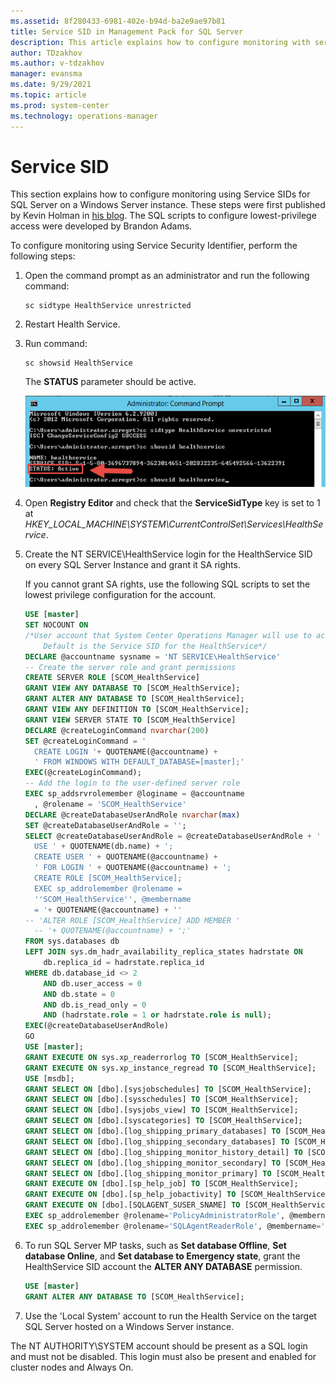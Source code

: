 ```yaml
---
ms.assetid: 8f280433-6981-402e-b94d-ba2e9ae97b81
title: Service SID in Management Pack for SQL Server
description: This article explains how to configure monitoring with service SID
author: TDzakhov
ms.author: v-tdzakhov
manager: evansma
ms.date: 9/29/2021
ms.topic: article
ms.prod: system-center
ms.technology: operations-manager
---
```


# Service SID

This section explains how to configure monitoring using Service SIDs for SQL Server on a Windows Server instance. These steps were first published by Kevin Holman in [his blog](https://kevinholman.com/2016/08/25/sql-mp-run-as-accounts-no-longer-required/). The SQL scripts to configure lowest-privilege access were developed by Brandon Adams.

To configure monitoring using Service Security Identifier, perform the following steps:

1. Open the command prompt as an administrator and run the following command:

    ```CMD
    sc sidtype HealthService unrestricted
    ```

2. Restart Health Service.

3. Run command:

    ```CMD
    sc showsid HealthService
    ```

    The **STATUS** parameter should be active.

    ![Running HealthService](./media/sql-server-management-pack/health-service-command.png)

4. Open **Registry Editor** and check that the **ServiceSidType** key is set to 1 at *HKEY_LOCAL_MACHINE\SYSTEM\CurrentControlSet\Services\HealthService*.

5. Create the NT SERVICE\HealthService login for the HealthService SID on every SQL Server Instance and grant it SA rights.

    If you cannot grant SA rights, use the following SQL scripts to set the lowest privilege configuration for the account.

    ```sql
    USE [master]
    SET NOCOUNT ON
    /*User account that System Center Operations Manager will use to access
        Default is the Service SID for the HealthService*/
    DECLARE @accountname sysname = 'NT SERVICE\HealthService'
    -- Create the server role and grant permissions
    CREATE SERVER ROLE [SCOM_HealthService]
    GRANT VIEW ANY DATABASE TO [SCOM_HealthService];
    GRANT ALTER ANY DATABASE TO [SCOM_HealthService];
    GRANT VIEW ANY DEFINITION TO [SCOM_HealthService];
    GRANT VIEW SERVER STATE TO [SCOM_HealthService]
    DECLARE @createLoginCommand nvarchar(200)
    SET @createLoginCommand = '
      CREATE LOGIN '+ QUOTENAME(@accountname) +
      ' FROM WINDOWS WITH DEFAULT_DATABASE=[master];'
    EXEC(@createLoginCommand);
    -- Add the login to the user-defined server role
    EXEC sp_addsrvrolemember @loginame = @accountname
      , @rolename = 'SCOM_HealthService'
    DECLARE @createDatabaseUserAndRole nvarchar(max)
    SET @createDatabaseUserAndRole = '';
    SELECT @createDatabaseUserAndRole = @createDatabaseUserAndRole + '
      USE ' + QUOTENAME(db.name) + ';
      CREATE USER ' + QUOTENAME(@accountname) +
      ' FOR LOGIN ' + QUOTENAME(@accountname) + ';
      CREATE ROLE [SCOM_HealthService];
      EXEC sp_addrolemember @rolename =
      ''SCOM_HealthService'', @membername
      = '+ QUOTENAME(@accountname) + ''
    -- 'ALTER ROLE [SCOM_HealthService] ADD MEMBER '
      -- '+ QUOTENAME(@accountname) + ';'
    FROM sys.databases db
    LEFT JOIN sys.dm_hadr_availability_replica_states hadrstate ON
        db.replica_id = hadrstate.replica_id
    WHERE db.database_id <> 2
        AND db.user_access = 0
        AND db.state = 0
        AND db.is_read_only = 0
        AND (hadrstate.role = 1 or hadrstate.role is null);
    EXEC(@createDatabaseUserAndRole)
    GO
    USE [master];
    GRANT EXECUTE ON sys.xp_readerrorlog TO [SCOM_HealthService];
    GRANT EXECUTE ON sys.xp_instance_regread TO [SCOM_HealthService];
    USE [msdb];
    GRANT SELECT ON [dbo].[sysjobschedules] TO [SCOM_HealthService];
    GRANT SELECT ON [dbo].[sysschedules] TO [SCOM_HealthService];
    GRANT SELECT ON [dbo].[sysjobs_view] TO [SCOM_HealthService];
    GRANT SELECT ON [dbo].[syscategories] TO [SCOM_HealthService];
    GRANT SELECT ON [dbo].[log_shipping_primary_databases] TO [SCOM_HealthService];
    GRANT SELECT ON [dbo].[log_shipping_secondary_databases] TO [SCOM_HealthService];
    GRANT SELECT ON [dbo].[log_shipping_monitor_history_detail] TO [SCOM_HealthService];
    GRANT SELECT ON [dbo].[log_shipping_monitor_secondary] TO [SCOM_HealthService];
    GRANT SELECT ON [dbo].[log_shipping_monitor_primary] TO [SCOM_HealthService];
    GRANT EXECUTE ON [dbo].[sp_help_job] TO [SCOM_HealthService];
    GRANT EXECUTE ON [dbo].[sp_help_jobactivity] TO [SCOM_HealthService];
    GRANT EXECUTE ON [dbo].[SQLAGENT_SUSER_SNAME] TO [SCOM_HealthService];
    EXEC sp_addrolemember @rolename='PolicyAdministratorRole', @membername='SCOM_HealthService';
    EXEC sp_addrolemember @rolename='SQLAgentReaderRole', @membername='SCOM_HealthService';
    ```

6. To run SQL Server MP tasks, such as **Set database Offline**, **Set database Online**, and **Set database to Emergency state**, grant the HealthService SID account the **ALTER ANY DATABASE** permission.

    ```sql
    USE [master]
    GRANT ALTER ANY DATABASE TO [SCOM_HealthService];
    ```
7. Use the 'Local System' account to run the Health Service on the target SQL Server hosted on a Windows Server instance.

The NT AUTHORITY\SYSTEM account should be present as a SQL login and must not be disabled. This login must also be present and enabled for cluster nodes and Always On.
